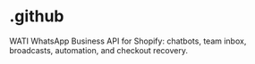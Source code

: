 # .github
WATI WhatsApp Business API for Shopify: chatbots, team inbox, broadcasts, automation, and checkout recovery.
